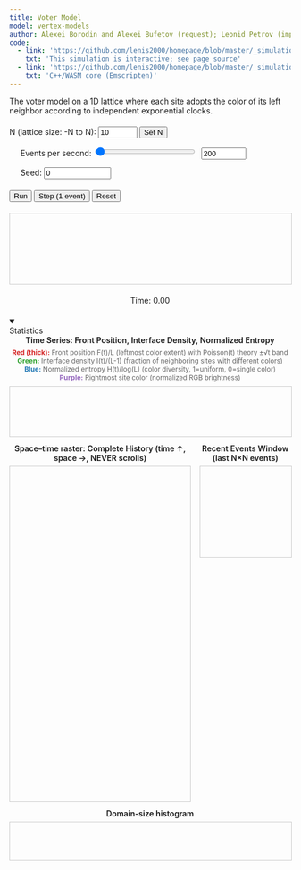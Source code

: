 ```yaml
---
title: Voter Model
model: vertex-models
author: Alexei Borodin and Alexei Bufetov (request); Leonid Petrov (implementation)
code:
  - link: 'https://github.com/lenis2000/homepage/blob/master/_simulations/vertex_models/2025-08-29-voter-model.md'
    txt: 'This simulation is interactive; see page source'
  - link: 'https://github.com/lenis2000/homepage/blob/master/_simulations/vertex_models/2025-08-29-voter-model.cpp'
    txt: 'C++/WASM core (Emscripten)'
---
```


The voter model on a 1D lattice where each site adopts the color of its left neighbor according to independent exponential clocks.

<div style="margin: 20px 0;">
  <label for="n-input">N (lattice size: -N to N): </label>
  <input type="number" id="n-input" value="10" min="1" max="10000" style="width: 70px;">
  <button id="apply-n">Set N</button>

  <label for="events-per-sec" style="margin-left: 20px;">Events per second: </label>
  <input type="range" id="events-per-sec" value="200" min="1" max="20000" step="1" style="width: 180px;">
  <input type="number" id="events-per-sec-input" value="200" min="1" max="20000" step="1" style="width: 80px; margin-left: 5px;">

  <label for="seed-input" style="margin-left: 20px;">Seed: </label>
  <input type="number" id="seed-input" value="0" min="0" step="1" style="width: 120px;" title="0 = random seed">
</div>

<div style="margin: 20px 0;">
  <button id="run-stop-btn">Run</button>
  <button id="step-btn">Step (1 event)</button>
  <button id="reset-btn">Reset</button>
</div>

<canvas id="voterCanvas" width="800" height="200" style="border: 1px solid #ccc; display: block; margin: 20px auto; width: 100%;"></canvas>

<div id="info" style="text-align: center; margin: 20px;">
    Time: <span id="time-display">0.00</span>
</div>

<details class="control-group full-width" open>
  <summary><div class="control-group-title">Statistics</div></summary>
  <div class="content" style="display:grid;gap:12px">
    <div>
      <div style="font-weight:600;margin-bottom:6px;text-align:center">
        Time Series: Front Position, Interface Density, Normalized Entropy
      </div>
      <div style="font-size:12px;margin-bottom:8px;text-align:center;color:#666">
        <strong style="color:#d62728">Red (thick):</strong> Front position F(t)/L (leftmost color extent) with Poisson(t) theory ±√t band<br>
        <strong style="color:#2ca02c">Green:</strong> Interface density I(t)/(L-1) (fraction of neighboring sites with different colors)<br>
        <strong style="color:#1f77b4">Blue:</strong> Normalized entropy H(t)/log(L) (color diversity, 1=uniform, 0=single color)<br>
        <strong style="color:#9467bd">Purple:</strong> Rightmost site color (normalized RGB brightness)
      </div>
      <canvas id="stat-ts" width="900" height="160"
              style="width:100%;max-width:900px;border:1px solid #ccc;display:block;margin:0 auto"></canvas>
    </div>
    <div style="display:grid;grid-template-columns:2fr 1fr;gap:16px">
      <div>
        <div style="font-weight:600;margin-bottom:6px;text-align:center">
          Space–time raster: Complete History (time ↑, space →, NEVER scrolls)
        </div>
        <div id="history-container" style="max-height:600px;overflow-y:auto;border:1px solid #ccc">
          <canvas id="stat-raster-full" width="600" height="2000"
                  style="width:100%;display:block"></canvas>
        </div>
      </div>
      <div>
        <div style="font-weight:600;margin-bottom:6px;text-align:center">
          Recent Events Window (last N×N events)
        </div>
        <canvas id="stat-raster" width="300" height="300"
                style="width:100%;border:1px solid #ccc;display:block;margin:0 auto"></canvas>
      </div>
    </div>
    <div>
      <div style="font-weight:600;margin-bottom:6px;text-align:center">
        Domain-size histogram
      </div>
      <canvas id="stat-hist" width="900" height="120"
              style="width:100%;max-width:900px;border:1px solid #ccc;display:block;margin:0 auto"></canvas>
    </div>
  </div>
</details>

<script src="/js/2025-08-29-voter-model.js"></script>

<script>
// Ensure Module exists even if the single-file bundle loads slowly
if (typeof Module === 'undefined') {
  window.Module = { onRuntimeInitialized: function(){} };
}

Module.onRuntimeInitialized = function() {
  class VoterWASM {
    constructor() {
      // sync cwraps are fine; ASYNCIFY allows await if we choose later
      this._initializeModel = Module.cwrap('initializeModel','number',['number','number','number','number'], {async:false});
      this._stepK          = Module.cwrap('stepK','number',['number'], {async:false});
      this._exportSites    = Module.cwrap('exportSites','number',[], {async:false});
      this._freeString     = Module.cwrap('freeString', null, ['number']);
      this._getTime        = Module.cwrap('getTime','number',[], {async:false});
      this.N = 10;
      this.seed = 0;
      this.init_mode = 0;       // reserved for future palettes
      this.palette_colors = 0;  // reserved
    }

    initialize(N, seed) {
      this.N = N; this.seed = seed >>> 0;
      const ptr = this._initializeModel(N, this.seed, this.init_mode, this.palette_colors);
      const json = JSON.parse(Module.UTF8ToString(ptr));
      this._freeString(ptr);
      if (json.error) throw new Error(json.error);
      return json;
    }

    stepK(k) {
      const ptr = this._stepK(k);
      const json = JSON.parse(Module.UTF8ToString(ptr));
      this._freeString(ptr);
      if (json.error) throw new Error(json.error);
      return json;
    }

    exportSites() {
      const ptr = this._exportSites();
      const json = JSON.parse(Module.UTF8ToString(ptr));
      this._freeString(ptr);
      if (!json.ptr || !json.count) return { arr: new Uint32Array(), count: 0 };
      // View directly into WASM memory (no copy)
      const view = new Uint32Array(Module.HEAPU32.buffer, json.ptr, json.count);
      return { arr: view, count: json.count };
    }

    getTime() { return this._getTime(); }
  }

  // --------------------------
  // UI & drawing
  // --------------------------
  const canvas = document.getElementById('voterCanvas');
  const ctx = canvas.getContext('2d');
  const timeSpan = document.getElementById('time-display');

  const nInput = document.getElementById('n-input');
  const seedInput = document.getElementById('seed-input');
  const epsSlider = document.getElementById('events-per-sec');
  const epsInput  = document.getElementById('events-per-sec-input');

  const applyNBtn = document.getElementById('apply-n');
  const runStopBtn = document.getElementById('run-stop-btn');
  const stepBtn = document.getElementById('step-btn');
  const resetBtn = document.getElementById('reset-btn');

  const wasm = new VoterWASM();

  // ---------- Stats state ----------
  const tsCanvas   = document.getElementById('stat-ts');
  const histCanvas = document.getElementById('stat-hist');
  const rasterCanvas = document.getElementById('stat-raster');
  const rasterFullCanvas = document.getElementById('stat-raster-full');
  const historyContainer = document.getElementById('history-container');

  const T = [];            // times
  const frontSeries = [];  // F(t) / (2N+1)
  const ifaceSeries = [];  // I(t) / (2N)
  const entSeries   = [];  // Hnorm(t) in [0,1]
  const rightColorSeries = []; // Color of rightmost site (normalized)

  // throttle sampling (e.g., every ~50ms wall time)
  let lastSampleTS = 0;

  // ---------- Metrics from current snapshot ----------
  function computeFrontLen(view) {
    if (view.length === 0) return 0;
    const c0 = view[0];
    let k = 1;
    while (k < view.length && view[k] === c0) k++;
    return k; // number of sites equal to the leftmost color
  }

  function computeInterfaceCount(view) {
    let cnt = 0;
    for (let i = 1; i < view.length; i++) if (view[i] !== view[i-1]) cnt++;
    return cnt;
  }

  function computeEntropy(view) {
    const L = view.length;
    if (L === 0) return { H: 0, Hnorm: 0 };
    const m = new Map();
    for (let i = 0; i < L; i++) m.set(view[i], (m.get(view[i])||0) + 1);
    let H = 0;
    for (const [,count] of m) {
      const p = count / L;
      H -= p * Math.log(p);
    }
    const Hnorm = H / Math.log(L); // in [0,1]
    return { H, Hnorm };
  }

  function computeDomainSizes(view) {
    const sizes = [];
    if (view.length === 0) return sizes;
    let cur = view[0], run = 1;
    for (let i = 1; i < view.length; i++) {
      if (view[i] === cur) run++;
      else { sizes.push(run); cur = view[i]; run = 1; }
    }
    sizes.push(run);
    return sizes;
  }

  function computeRightmostColor(view) {
    if (view.length === 0) return 0;
    const rightmostRgb = view[view.length - 1];
    // Normalize RGB to [0,1] for plotting (simple hash-like normalization)
    return ((rightmostRgb & 0xFF) + ((rightmostRgb >> 8) & 0xFF) + ((rightmostRgb >> 16) & 0xFF)) / (3 * 255);
  }

  // ---------- Tiny plotting helpers ----------
  function linePlot(canvas, series, opts={}) {
    const ctx = canvas.getContext('2d');
    const W = canvas.width, H = canvas.height;
    ctx.clearRect(0,0,W,H);
    const pad = {l:40,r:10,t:10,b:22};
    const plotW = W - pad.l - pad.r, plotH = H - pad.t - pad.b;

    // Build x range from time, y from union of series ranges or fixed [0,1]
    const T = series[0].x, n = T.length;
    if (n === 0) return;

    const xmin = T[0], xmax = T[n-1];
    let ymin = Infinity, ymax = -Infinity;
    for (const s of series) {
      for (const v of s.y) { if (v < ymin) ymin = v; if (v > ymax) ymax = v; }
    }
    if (opts.forceY01) { ymin = 0; ymax = 1; }
    if (ymax === ymin) { ymax = ymin + 1; }

    const x2px = x => pad.l + (x - xmin) / (xmax - xmin) * plotW;
    const y2px = y => pad.t + (1 - (y - ymin) / (ymax - ymin)) * plotH;

    // Axes
    ctx.strokeStyle = '#999'; ctx.lineWidth = 1;
    ctx.beginPath();
    ctx.moveTo(pad.l, pad.t); ctx.lineTo(pad.l, pad.t+plotH); ctx.lineTo(pad.l+plotW, pad.t+plotH);
    ctx.stroke();

    // Series
    const colors = opts.colors || ['#d62728','#2ca02c','#1f77b4','#9467bd','#8c564b'];
    series.forEach((s, idx) => {
      ctx.strokeStyle = colors[idx % colors.length]; ctx.lineWidth = s.width || 1.5;
      ctx.beginPath();
      for (let i = 0; i < n; i++) {
        const x = x2px(T[i]), y = y2px(s.y[i]);
        if (i === 0) ctx.moveTo(x,y); else ctx.lineTo(x,y);
      }
      ctx.stroke();
    });

    // Shaded band if provided: y±band
    if (opts.band) {
      const { y, band } = opts.band;
      ctx.fillStyle = 'rgba(31,119,180,0.12)';
      ctx.beginPath();
      for (let i = 0; i < n; i++) {
        const x = x2px(T[i]);
        const yU = y2px(y[i] + band[i]);
        if (i === 0) ctx.moveTo(x, yU); else ctx.lineTo(x, yU);
      }
      for (let i = n-1; i >= 0; i--) {
        const x = x2px(T[i]);
        const yL = y2px(y[i] - band[i]);
        ctx.lineTo(x, yL);
      }
      ctx.closePath();
      ctx.fill();
    }

    // Y ticks (few)
    ctx.fillStyle = '#666'; ctx.font = '11px sans-serif';
    for (let k = 0; k <= 4; k++) {
      const vy = ymin + k*(ymax-ymin)/4;
      const y = y2px(vy);
      ctx.fillText(vy.toFixed(2), 4, y+4);
      ctx.strokeStyle = 'rgba(0,0,0,0.05)';
      ctx.beginPath(); ctx.moveTo(pad.l, y); ctx.lineTo(pad.l+plotW, y); ctx.stroke();
    }
  }

  function histPlot(canvas, data, bins=30) {
    const ctx = canvas.getContext('2d');
    const W = canvas.width, H = canvas.height;
    ctx.clearRect(0,0,W,H);
    if (!data.length) return;
    const maxVal = Math.max(...data);
    const minVal = 1;
    const B = Math.min(bins, maxVal);
    const counts = new Array(B).fill(0);
    for (const v of data) {
      const b = Math.min(B-1, Math.floor((v-minVal) / (maxVal-minVal+1e-9) * B));
      counts[b]++;
    }
    const maxC = Math.max(...counts);
    const barW = W / B;
    for (let i = 0; i < B; i++) {
      const h = (H-20) * (counts[i] / (maxC || 1));
      ctx.fillStyle = '#888';
      ctx.fillRect(i*barW, H-20 - h, barW-1, h);
    }
    ctx.fillStyle = '#666'; ctx.font = '11px sans-serif';
    ctx.fillText('size →', W-40, H-6);
    ctx.save(); ctx.translate(10, H/2); ctx.rotate(-Math.PI/2);
    ctx.fillText('count', 0, 0); ctx.restore();
  }

  function appendRasterRow(canvas, view) {
    const ctx = canvas.getContext('2d', { willReadFrequently: true });
    const W = canvas.width, H = canvas.height;
    // Scroll up by 1 pixel
    const img = ctx.getImageData(0, 1, W, H-1);
    ctx.putImageData(img, 0, 0);
    // Draw new row at bottom
    const row = ctx.createImageData(W, 1);
    for (let x = 0; x < W; x++) {
      const i = Math.floor(x * view.length / W);
      const rgb = view[i];
      const R = (rgb >> 16) & 255, G = (rgb >> 8) & 255, B = rgb & 255;
      const p = x*4;
      row.data[p+0]=R; row.data[p+1]=G; row.data[p+2]=B; row.data[p+3]=255;
    }
    ctx.putImageData(row, 0, H-1);
  }

  // State for full history raster with compression
  const fullHistory = []; // Store all history states
  
  function appendFullHistoryRow(canvas, view) {
    const ctx = canvas.getContext('2d');
    const W = canvas.width, H = canvas.height;
    
    // Add current state to full history
    fullHistory.push(Array.from(view));
    
    // Redraw entire history compressed to fit canvas height
    ctx.clearRect(0, 0, W, H);
    
    const totalSteps = fullHistory.length;
    if (totalSteps === 0) return;
    
    // Each pixel row represents one or more time steps
    const stepsPerPixel = totalSteps / H;
    
    for (let y = 0; y < H; y++) {
      // Map pixel row to history step(s)
      const stepIndex = Math.floor(y * stepsPerPixel);
      if (stepIndex >= totalSteps) continue;
      
      const historyRow = fullHistory[stepIndex];
      const row = ctx.createImageData(W, 1);
      
      for (let x = 0; x < W; x++) {
        const i = Math.floor(x * historyRow.length / W);
        const rgb = historyRow[i];
        const R = (rgb >> 16) & 255, G = (rgb >> 8) & 255, B = rgb & 255;
        const p = x * 4;
        row.data[p+0] = R; row.data[p+1] = G; row.data[p+2] = B; row.data[p+3] = 255;
      }
      
      // Draw from bottom up (H-1-y for time ↑)
      ctx.putImageData(row, 0, H - 1 - y);
    }
    
    // Auto-scroll to bottom to show the most recent activity
    historyContainer.scrollTop = historyContainer.scrollHeight;
  }

  // Recent events sliding window (N×N grid)
  const recentEvents = [];
  const maxRecentEvents = 300; // Always exactly N×N = 300×300

  function updateRecentEventsWindow(canvas, view) {
    // Add current state to recent events
    recentEvents.push(Array.from(view));
    if (recentEvents.length > maxRecentEvents) {
      recentEvents.shift(); // Remove oldest
    }
    
    // Draw exactly N×N grid (no scaling of time dimension)
    const ctx = canvas.getContext('2d');
    const W = canvas.width, H = canvas.height;
    ctx.clearRect(0, 0, W, H);
    
    const N = recentEvents.length;
    if (N === 0) return;
    
    // ALWAYS draw N×N pixels, one pixel per event per space location
    const pixelWidth = W / view.length;   // space dimension (can scale to canvas width)
    const pixelHeight = H / maxRecentEvents; // time dimension (1 pixel = 1 event)
    
    for (let t = 0; t < N; t++) {
      const historyRow = recentEvents[t];
      for (let x = 0; x < historyRow.length; x++) {
        const rgb = historyRow[x];
        const R = (rgb >> 16) & 255, G = (rgb >> 8) & 255, B = rgb & 255;
        ctx.fillStyle = `rgb(${R},${G},${B})`;
        
        // Draw from bottom up (most recent at bottom)
        ctx.fillRect(
          x * pixelWidth, 
          H - (t + 1) * pixelHeight, 
          pixelWidth, 
          pixelHeight
        );
      }
    }
  }

  function rgbIntToCss(rgb) {
    // rgb is 0xRRGGBB
    const hex = rgb.toString(16).padStart(6,'0');
    return '#' + hex;
  }

  function drawSites(view) {
    const L = view.length;
    if (L === 0) return;

    ctx.clearRect(0,0,canvas.width,canvas.height);

    const siteWidth = canvas.width / L;
    const siteHeight = canvas.height;

    // Draw sites
    for (let i = 0; i < L; i++) {
      ctx.fillStyle = rgbIntToCss(view[i]);
      ctx.fillRect(i * siteWidth, 0, siteWidth, siteHeight);
    }

    // Position labels (max 21)
    ctx.fillStyle = '#000';
    ctx.font = '12px Arial';
    ctx.textAlign = 'center';

    const maxLabels = 21;
    const labelStep = Math.ceil(L / maxLabels);
    const N = parseInt(nInput.value, 10);
    for (let i = 0; i < L; i += labelStep) {
      const position = i - N;
      const x = i * siteWidth + siteWidth / 2;
      ctx.fillText(String(position), x, siteHeight - 10);
    }
    if ((L-1) % labelStep !== 0) {
      const position = (L-1) - N;
      const x = (L-1) * siteWidth + siteWidth / 2;
      ctx.fillText(String(position), x, siteHeight - 10);
    }
  }

  function updateTimeDisplay() {
    timeSpan.textContent = wasm.getTime().toFixed(10);
  }

  let animHandle = 0;
  let running = false;
  let lastTS = 0;

  function frame(ts) {
    if (!running) return;
    if (!lastTS) lastTS = ts;
    const elapsed = (ts - lastTS) / 1000.0; // seconds
    lastTS = ts;

    const eps = parseInt(epsInput.value, 10); // events per second
    // Cap to avoid huge bursts if tab was inactive
    const k = Math.min(200000, Math.max(0, Math.floor(eps * elapsed)));

    if (k > 0) {
      wasm.stepK(k);
      updateTimeDisplay();
      const { arr } = wasm.exportSites();
      drawSites(arr);
      
      // --- Statistics updates ---
      updateRecentEventsWindow(rasterCanvas, arr);
      appendFullHistoryRow(rasterFullCanvas, arr);

      if (!lastSampleTS || ts - lastSampleTS > 50) {
        lastSampleTS = ts;
        const t = wasm.getTime();
        const Lsites = arr.length;
        const Flen = computeFrontLen(arr);    // number of leftmost-color sites
        const Icnt = computeInterfaceCount(arr);
        const { Hnorm } = computeEntropy(arr);
        const rightColor = computeRightmostColor(arr);

        // record normalized series
        T.push(t);
        frontSeries.push(Flen / Lsites);
        ifaceSeries.push(Icnt / Math.max(1, Lsites-1));
        entSeries.push(Hnorm);
        rightColorSeries.push(rightColor);

        // Build theoretical overlay for front: E[F]=t, band=√t, all normalized
        const Ncur = parseInt(nInput.value, 10);
        const Lcur = 2 * Ncur + 1;
        const yFront = T.map(tt => Math.min(tt, Lcur-1) / Lcur);
        const bandFront = T.map(tt => Math.min(Math.sqrt(Math.max(tt,0)), Lcur-1) / Lcur);

        linePlot(tsCanvas, [
          { x: T, y: frontSeries,    width: 2 },    // empirical front (normalized)
          { x: T, y: ifaceSeries },                 // interface density
          { x: T, y: entSeries },                   // entropy (normalized)
          { x: T, y: rightColorSeries }             // rightmost site color
        ], {
          forceY01: true,
          band: { y: yFront, band: bandFront }      // ±√t band around theory y=t/L
        });

        // Domain-size histogram (recompute each sample)
        const sizes = computeDomainSizes(arr);
        histPlot(histCanvas, sizes, 30);
      }
    }
    animHandle = requestAnimationFrame(frame);
  }

  function start() {
    if (running) return;
    running = true;
    runStopBtn.textContent = 'Stop';
    lastTS = 0;
    animHandle = requestAnimationFrame(frame);
  }

  function stop() {
    running = false;
    runStopBtn.textContent = 'Run';
    if (animHandle) cancelAnimationFrame(animHandle);
    animHandle = 0;
  }

  function reinitFromUI() {
    stop();
    const N = parseInt(nInput.value, 10);
    const seed = parseInt(seedInput.value, 10) >>> 0;
    const res = wasm.initialize(N, seed);
    const { arr } = wasm.exportSites();
    drawSites(arr);
    updateTimeDisplay();

    // clear stats canvases & series
    T.length = 0; frontSeries.length = 0; ifaceSeries.length = 0; entSeries.length = 0; rightColorSeries.length = 0;
    recentEvents.length = 0; fullHistory.length = 0;
    const ctx1 = tsCanvas.getContext('2d'); ctx1.clearRect(0,0,tsCanvas.width,tsCanvas.height);
    const ctx2 = histCanvas.getContext('2d'); ctx2.clearRect(0,0,histCanvas.width,histCanvas.height);
    const ctx3 = rasterCanvas.getContext('2d'); ctx3.clearRect(0,0,rasterCanvas.width,rasterCanvas.height);
    const ctx4 = rasterFullCanvas.getContext('2d'); ctx4.clearRect(0,0,rasterFullCanvas.width,rasterFullCanvas.height);
  }

  // Wire events
  epsSlider.addEventListener('input', () => {
    epsInput.value = epsSlider.value;
  });

  epsInput.addEventListener('input', () => {
    const value = parseInt(epsInput.value, 10);
    if (value >= 1 && value <= 20000) {
      epsSlider.value = value;
    }
  });

  applyNBtn.addEventListener('click', () => {
    reinitFromUI();
  });

  runStopBtn.addEventListener('click', () => {
    if (running) stop(); else start();
  });

  stepBtn.addEventListener('click', () => {
    stop();
    wasm.stepK(1);
    updateTimeDisplay();
    const { arr } = wasm.exportSites();
    drawSites(arr);
  });

  resetBtn.addEventListener('click', () => {
    reinitFromUI();
  });

  // Keyboard shortcuts
  document.addEventListener('keydown', (event) => {
    if (event.key === 'p' || event.key === 'P') {
      event.preventDefault();
      if (running) stop(); else start();
    }
    if (event.key === 's' || event.key === 'S') {
      event.preventDefault();
      stop();
      wasm.stepK(1);
      updateTimeDisplay();
      const { arr } = wasm.exportSites();
      drawSites(arr);
      // Update stats for single step
      updateRecentEventsWindow(rasterCanvas, arr);
      appendFullHistoryRow(rasterFullCanvas, arr);
      // Force stats update
      const t = wasm.getTime();
      const Lsites = arr.length;
      const Flen = computeFrontLen(arr);
      const Icnt = computeInterfaceCount(arr);
      const { Hnorm } = computeEntropy(arr);
      const rightColor = computeRightmostColor(arr);
      T.push(t);
      frontSeries.push(Flen / Lsites);
      ifaceSeries.push(Icnt / Math.max(1, Lsites-1));
      entSeries.push(Hnorm);
      rightColorSeries.push(rightColor);
      const Ncur = parseInt(nInput.value, 10);
      const Lcur = 2 * Ncur + 1;
      const yFront = T.map(tt => Math.min(tt, Lcur-1) / Lcur);
      const bandFront = T.map(tt => Math.min(Math.sqrt(Math.max(tt,0)), Lcur-1) / Lcur);
      linePlot(tsCanvas, [
        { x: T, y: frontSeries, width: 2 },
        { x: T, y: ifaceSeries },
        { x: T, y: entSeries },
        { x: T, y: rightColorSeries }
      ], {
        forceY01: true,
        band: { y: yFront, band: bandFront }
      });
      const sizes = computeDomainSizes(arr);
      histPlot(histCanvas, sizes, 30);
    }
  });

  // Initial boot
  // Use 0 seed by default (random); user can set seed explicitly for reproducibility
  reinitFromUI();
};
</script>
